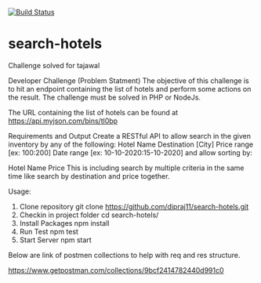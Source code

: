 [![Build Status](https://travis-ci.org/dipraj11/search-hotels.svg?branch=master)](https://travis-ci.org/dipraj11/search-hotels)


# search-hotels
Challenge solved for tajawal

Developer Challenge (Problem Statment)
The objective of this challenge is to hit an endpoint containing the list of hotels and perform some actions on the result. The challenge must be solved in PHP or NodeJs.

The URL containing the list of hotels can be found at https://api.myjson.com/bins/tl0bp

Requirements and Output
Create a RESTful API to allow search in the given inventory by any of the following:
Hotel Name
Destination [City]
Price range [ex: $100:$200]
Date range [ex: 10-10-2020:15-10-2020]
and allow sorting by:

Hotel Name
Price
This is including search by multiple criteria in the same time like search by destination and price together.

Usage:
1) Clone repository
    git clone https://github.com/dipraj11/search-hotels.git
2) Checkin in project folder
    cd search-hotels/
3) Install Packages
    npm install
4) Run Test
    npm test
5) Start Server
    npm start

Below are link of postmen collections to help with req and res structure.

https://www.getpostman.com/collections/9bcf2414782440d991c0


   




